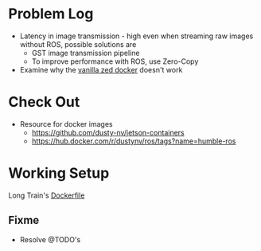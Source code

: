 # Problem Log
- Latency in image transmission - high even when streaming raw images without ROS, possible solutions are
    - GST image transmission pipeline
    - To improve performance with ROS, use Zero-Copy 
- Examine why the [vanilla zed docker](DOCKER_ZED_ROS2_WRAPPER.md) doesn't work 


# Check Out
- Resource for docker images
    - https://github.com/dusty-nv/jetson-containers
    - https://hub.docker.com/r/dustynv/ros/tags?name=humble-ros


# Working Setup
Long Train's [Dockerfile](zed_2i_LONG/zed-2i-LONG.Dockerfile) 

## Fixme
- Resolve @TODO's